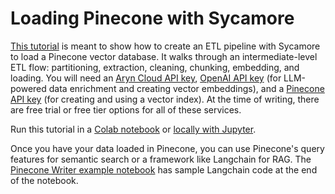 # Loading Pinecone with Sycamore

[This tutorial](https://colab.research.google.com/drive/1oWi50uqJafBDmLWNO4QFEbiotnU7o75B) is meant to show how to create an ETL pipeline with Sycamore to load a Pinecone vector database. It walks through an intermediate-level ETL flow: partitioning, extraction, cleaning, chunking, embedding, and loading. You will need an [Aryn Cloud API key](https://www.aryn.ai/get-started), [OpenAI API key](https://platform.openai.com/signup) (for LLM-powered data enrichment and creating vector embeddings), and a [Pinecone API key](https://app.pinecone.io/?sessionType=signup) (for creating and using a vector index). At the time of writing, there are free trial or free tier options for all of these services.

Run this tutorial in a [Colab notebook](https://colab.research.google.com/drive/1oWi50uqJafBDmLWNO4QFEbiotnU7o75B) or [locally with Jupyter](https://github.com/aryn-ai/sycamore/blob/main/notebooks/sycamore-tutorial-intermediate-etl.ipynb).

Once you have your data loaded in Pinecone, you can use Pinecone's query features for semantic search or a framework like Langchain for RAG. The [Pinecone Writer example notebook](https://github.com/aryn-ai/sycamore/blob/main/notebooks/pinecone-writer.ipynb) has sample Langchain code at the end of the notebook.
